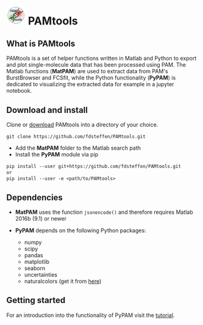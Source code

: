 # <img src="docs/source/_static/PAMtools_logo.png" width="50"> PAMtools   


What is PAMtools
----------------

PAMtools is a set of helper functions written in Matlab and Python to export and plot single-molecule data that has been processed using PAM. The Matlab functions (**MatPAM**) are used to extract data from PAM's BurstBrowser and FCSfit, while the Python functionality (**PyPAM**) is dedicated to visualizing the extracted data for example in a jupyter notebook.


Download and install
--------------------

Clone or [download](https://github.com/fdsteffen/PAMtools/archive/master.zip) PAMtools into a directory of your choice.
```
git clone https://github.com/fdsteffen/PAMtools.git
```

- Add the **MatPAM** folder to the Matlab search path
- Install the **PyPAM** module via pip
```
pip install --user git+https://github.com/fdsteffen/PAMtools.git
or
pip install --user -e <path/to/PAMtools>
```

Dependencies
------------

- **MatPAM** uses the function `jsonencode()` and therefore requires Matlab 2016b (9.1) or newer

- **PyPAM** depends on the following Python packages:

    - numpy
    - scipy
    - pandas
    - matplotlib
    - seaborn
    - uncertainties
    - naturalcolors (get it from [here](https://github.com/fdsteffen/naturalcolors.git))


Getting started
---------------

For an introduction into the functionality of PyPAM visit the [tutorial](docs/source/tutorial/pamtools_tutorial.ipynb).
